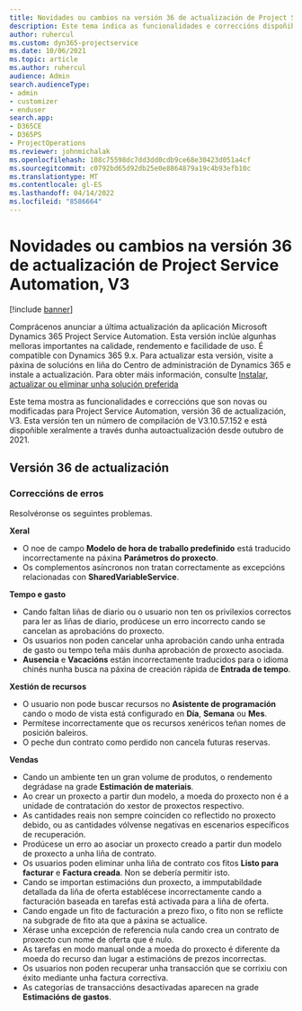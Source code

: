 ```yaml
---
title: Novidades ou cambios na versión 36 de actualización de Project Service Automation, V3
description: Este tema indica as funcionalidades e correccións dispoñibles na versión 36 de actualización de Microsoft Dynamics 365 Project Service Automation, V3.
author: ruhercul
ms.custom: dyn365-projectservice
ms.date: 10/06/2021
ms.topic: article
ms.author: ruhercul
audience: Admin
search.audienceType:
- admin
- customizer
- enduser
search.app:
- D365CE
- D365PS
- ProjectOperations
ms.reviewer: johnmichalak
ms.openlocfilehash: 108c75598dc7dd3dd0cdb9ce68e30423d051a4cf
ms.sourcegitcommit: c0792bd65d92db25e0e8864879a19c4b93efb10c
ms.translationtype: MT
ms.contentlocale: gl-ES
ms.lasthandoff: 04/14/2022
ms.locfileid: "8586664"
---
```

# <a name="whats-new-or-changed-in-project-service-automation-update-release-36-v3"></a>Novidades ou cambios na versión 36 de actualización de Project Service Automation, V3

[!include [banner](../includes/psa-now-project-operations.md)]

Comprácenos anunciar a última actualización da aplicación Microsoft Dynamics 365 Project Service Automation. Esta versión inclúe algunhas melloras importantes na calidade, rendemento e facilidade de uso. É compatible con Dynamics 365 9.x. Para actualizar esta versión, visite a páxina de solucións en liña do Centro de administración de Dynamics 365 e instale a actualización. Para obter máis información, consulte [Instalar, actualizar ou eliminar unha solución preferida](/power-platform/admin/install-remove-preferred-solution)

Este tema mostra as funcionalidades e correccións que son novas ou modificadas para Project Service Automation, versión 36 de actualización, V3. Esta versión ten un número de compilación de V3.10.57.152 e está dispoñible xeralmente a través dunha autoactualización desde outubro de 2021.

## <a name="update-release-36"></a>Versión 36 de actualización

### <a name="bug-fixes"></a>Correccións de erros

Resolvéronse os seguintes problemas.

**Xeral**
- O noe de campo **Modelo de hora de traballo predefinido** está traducido incorrectamente na páxina **Parámetros do proxecto**.
- Os complementos asíncronos non tratan correctamente as excepcións relacionadas con **SharedVariableService**.

**Tempo e gasto**
- Cando faltan liñas de diario ou o usuario non ten os privilexios correctos para ler as liñas de diario, prodúcese un erro incorrecto cando se cancelan as aprobacións do proxecto.
- Os usuarios non poden cancelar unha aprobación cando unha entrada de gasto ou tempo teña máis dunha aprobación de proxecto asociada.
- **Ausencia** e **Vacacións** están incorrectamente traducidos para o idioma chinés nunha busca na páxina de creación rápida de **Entrada de tempo**.

**Xestión de recursos**
- O usuario non pode buscar recursos no **Asistente de programación** cando o modo de vista está configurado en **Día**, **Semana** ou **Mes**.
- Permítese incorrectamente que os recursos xenéricos teñan nomes de posición baleiros. 
- O peche dun contrato como perdido non cancela futuras reservas.

**Vendas**
- Cando un ambiente ten un gran volume de produtos, o rendemento degrádase na grade **Estimación de materiais**.
- Ao crear un proxecto a partir dun modelo, a moeda do proxecto non é a unidade de contratación do xestor de proxectos respectivo.
- As cantidades reais non sempre coinciden co reflectido no proxecto debido, ou as cantidades vólvense negativas en escenarios específicos de recuperación.
- Prodúcese un erro ao asociar un proxecto creado a partir dun modelo de proxecto a unha liña de contrato.
- Os usuarios poden eliminar unha liña de contrato cos fitos **Listo para facturar** e **Factura creada**. Non se debería permitir isto.
- Cando se importan estimacións dun proxecto, a immputabildade detallada da liña de oferta establécese incorrectamente cando a facturación baseada en tarefas está activada para a liña de oferta.
- Cando engade un fito de facturación a prezo fixo, o fito non se reflicte na subgrade de fito ata que a páxina se actualice.
- Xérase unha excepción de referencia nula cando crea un contrato de proxecto cun nome de oferta que é nulo.
- As tarefas en modo manual onde a moeda do proxecto é diferente da moeda do recurso dan lugar a estimacións de prezos incorrectas.
- Os usuarios non poden recuperar unha transacción que se corrixiu con éxito mediante unha factura correctiva.
- As categorías de transaccións desactivadas aparecen na grade **Estimacións de gastos**.



